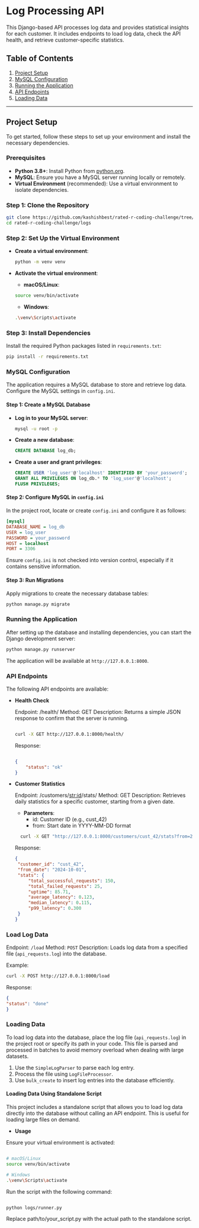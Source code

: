 # Log Processing API

This Django-based API processes log data and provides statistical insights for each customer. It includes endpoints to
load log data, check the API health, and retrieve customer-specific statistics.

## Table of Contents

1. [Project Setup](#project-setup)
2. [MySQL Configuration](#mysql-configuration)
3. [Running the Application](#running-the-application)
4. [API Endpoints](#api-endpoints)
5. [Loading Data](#loading-data)

---

## Project Setup

To get started, follow these steps to set up your environment and install the necessary dependencies.

### Prerequisites

- **Python 3.8+**: Install Python from [python.org](https://www.python.org/).
- **MySQL**: Ensure you have a MySQL server running locally or remotely.
- **Virtual Environment** (recommended): Use a virtual environment to isolate dependencies.

### Step 1: Clone the Repository

```bash
git clone https://github.com/kashishbest/rated-r-coding-challenge/tree/ksinghal/
cd rated-r-coding-challenge/logs
```

### Step 2: Set Up the Virtual Environment

- **Create a virtual environment**:

    ```bash
    python -m venv venv
    ```

- **Activate the virtual environment**:

    - **macOS/Linux**:

    ```bash
    source venv/bin/activate
    ```

    - **Windows**:

    ```bash
    .\venv\Scripts\activate
    ```
### Step 3: Install Dependencies

Install the required Python packages listed in `requirements.txt`:

```bash
pip install -r requirements.txt
```

### MySQL Configuration

The application requires a MySQL database to store and retrieve log data. Configure the MySQL settings in `config.ini`.
#### Step 1: Create a MySQL Database

- **Log in to your MySQL server**:

    ```bash
    mysql -u root -p
    ```

- **Create a new database**:

  ```sql
  CREATE DATABASE log_db;
  ```

- **Create a user and grant privileges**:

  ```sql
  CREATE USER 'log_user'@'localhost' IDENTIFIED BY 'your_password';
  GRANT ALL PRIVILEGES ON log_db.* TO 'log_user'@'localhost';
  FLUSH PRIVILEGES;
  ```

#### Step 2: Configure MySQL in `config.ini`

In the project root, locate or create `config.ini` and configure it as follows:

```ini
[mysql]
DATABASE_NAME = log_db
USER = log_user
PASSWORD = your_password
HOST = localhost
PORT = 3306
```

Ensure `config.ini` is not checked into version control, especially if it contains sensitive information.
#### Step 3: Run Migrations

Apply migrations to create the necessary database tables:

```bash
python manage.py migrate
```

### Running the Application

After setting up the database and installing dependencies, you can start the Django development server:

```bash
python manage.py runserver
```

The application will be available at `http://127.0.0.1:8000`.

### API Endpoints

The following API endpoints are available:
- **Health Check**

  Endpoint: /health/
  Method: GET
  Description: Returns a simple JSON response to confirm that the server is running.
  
  ```bash
  
  curl -X GET http://127.0.0.1:8000/health/
  ```
  Response:
  
  ```json
  
  {
      "status": "ok"
  }
  ```
- **Customer Statistics**

  Endpoint: /customers/<str:id>/stats/
  Method: GET
  Description: Retrieves daily statistics for a specific customer, starting from a given date.

  - **Parameters**:
     - id: Customer ID (e.g., cust_42)
     - from: Start date in YYYY-MM-DD format
  
   ```bash
     curl -X GET "http://127.0.0.1:8000/customers/cust_42/stats?from=2024-10-01"
   ```
   Response:
  
   ```json
  {
    "customer_id": "cust_42",
    "from_date": "2024-10-01",
    "stats": {
        "total_successful_requests": 150,
        "total_failed_requests": 25,
        "uptime": 85.71,
        "average_latency": 0.123,
        "median_latency": 0.115,
        "p99_latency": 0.300
    }
  }
   ```
### Load Log Data

Endpoint: `/load`
Method: `POST`
Description: Loads log data from a specified file (`api_requests.log`) into the database.

Example:

```bash
curl -X POST http://127.0.0.1:8000/load
```

Response:

```json
{
"status": "done"
}
```

### Loading Data

To load log data into the database, place the log file (`api_requests.log`) in the project root or specify its path in your code. This file is parsed and processed in batches to avoid memory overload when dealing with large datasets.

1. Use the `SimpleLogParser` to parse each log entry.
2. Process the file using `LogFileProcessor`.
3. Use `bulk_create` to insert log entries into the database efficiently.

#### Loading Data Using Standalone Script

This project includes a standalone script that allows you to load log data directly into the database without calling an API endpoint. This is useful for loading large files on demand.
- **Usage**

Ensure your virtual environment is activated:

```bash

# macOS/Linux
source venv/bin/activate

# Windows
.\venv\Scripts\activate
```
Run the script with the following command:
```bash

python logs/runner.py
```
Replace path/to/your_script.py with the actual path to the standalone script.

